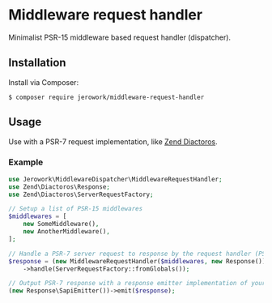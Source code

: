 # Middleware request handler
Minimalist PSR-15 middleware based request handler (dispatcher).

## Installation
Install via Composer: 
```
$ composer require jerowork/middleware-request-handler
```

## Usage
Use with a PSR-7 request implementation, like [Zend Diactoros](https://github.com/zendframework/zend-diactoros).

### Example
```php
use Jerowork\MiddlewareDispatcher\MiddlewareRequestHandler;
use Zend\Diactoros\Response;
use Zend\Diactoros\ServerRequestFactory;

// Setup a list of PSR-15 middlewares
$middlewares = [
    new SomeMiddleware(),
    new AnotherMiddleware(),
];

// Handle a PSR-7 server request to response by the request handler (PSR-15)
$response = (new MiddlewareRequestHandler($middlewares, new Response()))
    ->handle(ServerRequestFactory::fromGlobals());

// Output PSR-7 response with a response emitter implementation of your choice
(new Response\SapiEmitter())->emit($response);
```